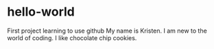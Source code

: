 # hello-world
First project learning to use github
My name is Kristen. I am new to the world of coding.
I like chocolate chip cookies.
